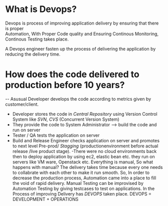 # What is Devops?  
Devops is process of improving application delivery by ensuring that there is proper   
Automation, With Proper Code quality and Ensuring  Continous Monitoring, Continous Testing takes place.  

A Devops engineer  fasten up the process of delivering the application by reducing the delivery time.  

# How does the code delivered to production before 10 years?  

-- Asusual Developer develops the code according to metrics given by customer/client.  
- Developer stores the code in *Central Repository* using Version Control System like *SVN*, *CVS* (Concurrent Version System)
- They provide the code to System Administrator --> build the code and run on server
- Tester / QA tests the application on server
- Build and Release Engineer checks application on server and promotes to next level Pre-prod/ *Stagging*
   (productionenvironment before actual release /live product stage).
-There were no cloud environments back then to deploy application by using ec2, elastic bean etc.
they run on servers like VM ware, Openstack etc.
Everything is manual, So what happens with manual? The delivery takes time because every one needs to collabrate with each other to make it run smooth.
So, In order to decrease the production process, Automation came into a place to fill the void of rapid delivery.
Manual Testing can be improvised by Automation Testing by giving testcases to test on applications.
In the Process of improving Delivery has *DEVOPS* taken place.
DEVOPS = DEVELOPMENT + OPERATIONS
